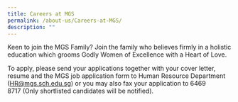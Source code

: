 ```yaml
---
title: Careers at MGS
permalink: /about-us/Careers-at-MGS/
description: ""
---
```


Keen to join the MGS Family? Join the family who believes firmly in a holistic education which grooms Godly Women of Excellence with a Heart of Love.


To apply, please send your applications together with your cover letter, resume and the MGS job application form to Human Resource Department ([HR@mgs.sch.edu.sg](mailto:HR@mgs.sch.edu.sg)) or you may also fax your application to 6469 8717 (Only shortlisted candidates will be notified).